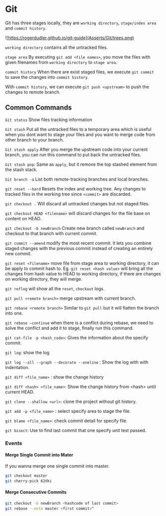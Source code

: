# Git

Git has three stages locally, they are `working directory`, `stage/index area` and `commit history`.

![https://rogerdudler.github.io/git-guide](Asserts/Git/trees.png)

`working directory` contains all the untracked files.

`stage area` By executing `git add <file names>`, you move the files with given filenames from `working directory` to `stage area`.

`commit history` When there are exist staged files, we execute `git commit ` to save the changes into `commit history`.

With `commit history`, we can execute `git push <upstream>` to push the changes to remote branch.

## Common Commands

`Git status` Show files tracking information

`Git stash` Put all the untracked files to a temporary area which is useful when you dont want to stage your files and you want to merge code from other branch to your branch.

`Git stash apply` After you merge the upstream code into your current branch, you can run this command to put back the untracked files. 

`Git stash pop`: Same as `apply`, but it remove the top stashed element from the stash stack.

`Git branch -a` List both remote-tracking branches and local branches. 

`git reset --hard` Resets the index and working tree. Any changes to tracked files in the working tree since `<commit>` are discarded.

`git checkout .` Will discard all untracked changes but not staged files.

`git checkout HEAD <filename>` will discard changes for the file base on content on HEAD.

`git checkout -b newBranch` Create new branch called `newBranch` and checkout to that branch with current commit.

`git commit --amend` modify the most recent commit. It lets you combine staged changes with the previous commit instead of creating an entirely new commit. 

`git reset <filename>` move file from stage area to working directory, it can be apply to commit hash to. Eg. `git reset <hash value>` will bring all the changes from hash value to HEAD to working directory, if there are changes on working directory, they will merge.

`git reflog` will show all the `reset`, `checkout` logs.

`git pull <remote branch>` merge upstream with current branch.

`git rebase <remote branch>`  Similar to `git pull` but it will flatten the branch into one.

`git rebase –continue` when there is a conflict during rebase, we need to solve the conflict and add it to stage, finally run this command.

`git cat-file -p <hash_code>`: Gives the information about the specify commit.

`git log`: show the log 

`git log --all --graph --decorate --oneline` : Show the log with with indentation.

`git diff <file_name>` : show the change history

`git diff <hash> <file_name>`: Show the change history from \<hash\> until current HEAD.

`git clone --shallow <url>`: clone the project without git history.

`git add -p <file_name>` : select specify area to stage the file.

`git blame <file_name>`: check commit detail for specify file.

`git bisect`: Use to find last commit that one specify unit test passed.

### Events

#### Merge Single Commit into Mater

If you wanna merge one single commit into master.

```bash
git checkout master
git cherry-pick 62dki
```

#### Merge Consecutive Commits

```bash
git checkout -b newBranch <hashcode of last commit>
git rebase --onto master <first commit>^
```

